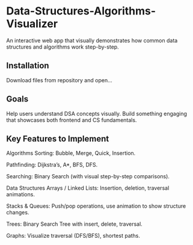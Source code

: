 # Data-Structures-Algorithms-Visualizer
An interactive web app that visually demonstrates how common data structures and algorithms work step-by-step.

## Installation
Download files from repository and open...

## Goals
Help users understand DSA concepts visually.
Build something engaging that showcases both frontend and CS fundamentals.

## Key Features to Implement
Algorithms
Sorting: Bubble, Merge, Quick, Insertion.

Pathfinding: Dijkstra’s, A*, BFS, DFS.

Searching: Binary Search (with visual step-by-step comparisons).

Data Structures
Arrays / Linked Lists: Insertion, deletion, traversal animations.

Stacks & Queues: Push/pop operations, use animation to show structure changes.

Trees: Binary Search Tree with insert, delete, traversal.

Graphs: Visualize traversal (DFS/BFS), shortest paths.




